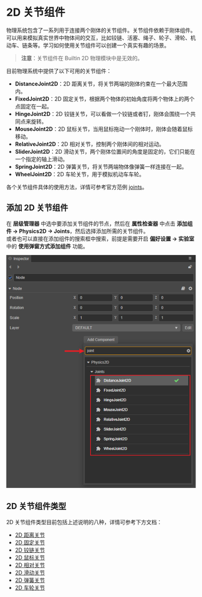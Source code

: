 # 2D 关节组件

物理系统包含了一系列用于连接两个刚体的关节组件。关节组件依赖于刚体组件。可以用来模拟真实世界中物体间的交互，比如铰链、活塞、绳子、轮子、滑轮、机动车、链条等。学习如何使用关节组件可以创建一个真实有趣的场景。

> **注意**：关节组件在 Builtin 2D 物理模块中是无效的。

目前物理系统中提供了以下可用的关节组件：

- **DistanceJoint2D**：2D 距离关节，将关节两端的刚体约束在一个最大范围内。
- **FixedJoint2D**：2D 固定关节，根据两个物体的初始角度将两个物体上的两个点固定在一起。
- **HingeJoint2D**：2D 铰链关节，可以看做一个铰链或者钉，刚体会围绕一个共同点来旋转。
- **MouseJoint2D**：2D 鼠标关节，当用鼠标拖动一个刚体时，刚体会随着鼠标移动。
- **RelativeJoint2D**：2D 相对关节，控制两个刚体间的相对运动。
- **SliderJoint2D**：2D 滑动关节，两个刚体位置间的角度是固定的，它们只能在一个指定的轴上滑动。
- **SpringJoint2D**：2D 弹簧关节，将关节两端物体像弹簧一样连接在一起。
- **WheelJoint2D**：2D 车轮关节，用于模拟机动车车轮。

各个关节组件具体的使用方法，详情可参考官方范例 [joints](https://github.com/cocos-creator/physics-samples/tree/v3.x/2d/box2d/assets/cases/example/joints)。

## 添加 2D 关节组件

在 **层级管理器** 中选中要添加关节组件的节点，然后在 **属性检查器** 中点击 **添加组件 -> Physics2D -> Joints**，然后选择添加所需的关节组件。<br>或者也可以直接在添加组件的搜索框中搜索，前提是需要开启 **偏好设置 -> 实验室** 中的 **使用弹窗方式添加组件** 功能。

![add component](image/add-comp.png)

## 2D 关节组件类型

2D 关节组件类型目前包括上述说明的八种，详情可参考下方文档：

- [2D 距离关节](joint-2d/distanceJoint2D.md)
- [2D 固定关节](joint-2d/fixedJoint2D.md)
- [2D 铰链关节](joint-2d/hingeJoint2D.md)
- [2D 鼠标关节](joint-2d/mouseJoint2D.md)
- [2D 相对关节](joint-2d/relativeJoint2D.md)
- [2D 滑动关节](joint-2d/sliderJoint2D.md)
- [2D 弹簧关节](joint-2d/springJoint2D.md)
- [2D 车轮关节](joint-2d/wheelJoint2D.md)
